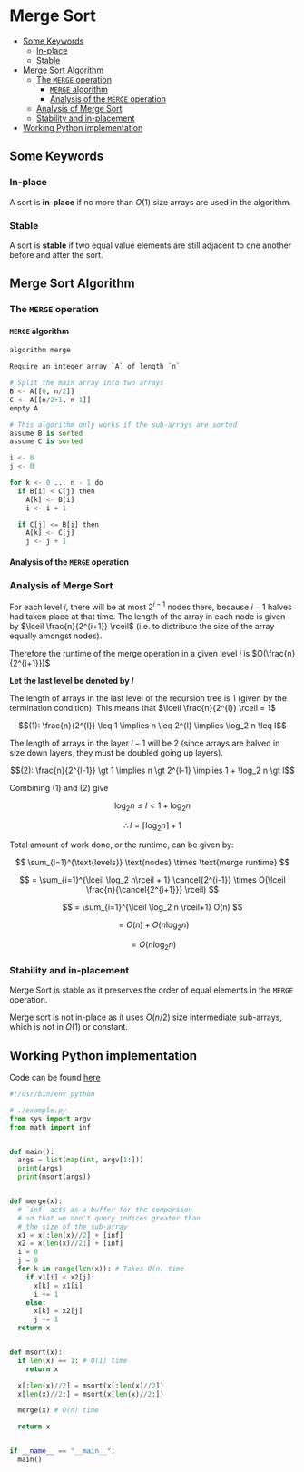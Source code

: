 # Merge Sort <!-- omit in toc -->

- [Some Keywords](#some-keywords)
  - [In-place](#in-place)
  - [Stable](#stable)
- [Merge Sort Algorithm](#merge-sort-algorithm)
  - [The `MERGE` operation](#the-merge-operation)
    - [`MERGE` algorithm](#merge-algorithm)
    - [Analysis of the `MERGE` operation](#analysis-of-the-merge-operation)
  - [Analysis of Merge Sort](#analysis-of-merge-sort)
  - [Stability and in-placement](#stability-and-in-placement)
- [Working Python implementation](#working-python-implementation)

## Some Keywords

### In-place

A sort is **in-place** if no more than $O(1)$ size arrays are used in the algorithm.

### Stable

A sort is **stable** if two equal value elements are still adjacent to one another before and after the sort.

## Merge Sort Algorithm

### The `MERGE` operation

#### `MERGE` algorithm

```py
algorithm merge

Require an integer array `A` of length `n`

# Split the main array into two arrays
B <- A[[0, n/2]]
C <- A[[n/2+1, n-1]]
empty A

# This algorithm only works if the sub-arrays are sorted
assume B is sorted
assume C is sorted

i <- 0
j <- 0

for k <- 0 ... n - 1 do
  if B[i] < C[j] then
    A[k] <- B[i]
    i <- i + 1

  if C[j] <= B[i] then
    A[k] <- C[j]
    j <- j + 1

```

#### Analysis of the `MERGE` operation

### Analysis of Merge Sort

For each level $i$, there will be at most $2^{i-1}$ nodes there, because $i-1$ halves had taken place at that time. The length of the array in each node is given by $\lceil \frac{n}{2^{i+1}} \rceil$ (i.e. to distribute the size of the array equally amongst nodes).

Therefore the runtime of the merge operation in a given level $i$ is $O(\frac{n}{2^{i+1}})$

**Let the last level be denoted by $l$**

The length of arrays in the last level of the recursion tree is 1 (given by the termination condition). This means that $\lceil \frac{n}{2^{l}} \rceil = 1$

$$(1): \frac{n}{2^{l}} \leq 1 \implies n \leq 2^{l} \implies \log_2 n \leq l$$

The length of arrays in the layer $l-1$ will be 2 (since arrays are halved in size down layers, they must be doubled going up layers).

$$(2): \frac{n}{2^{l-1}} \gt 1 \implies n \gt 2^{l-1} \implies 1 + \log_2 n \gt l$$

Combining $(1)$ and $(2)$ give

$$ \log_2 n \leq l \lt 1 + \log_2 n$$

$$\therefore l = \lceil \log_2 n\rceil + 1$$

Total amount of work done, or the runtime, can be given by:

$$
\sum_{i=1}^{\text{levels}} \text{nodes} \times \text{merge runtime}
$$

$$
= \sum_{i=1}^{\lceil \log_2 n\rceil + 1} \cancel{2^{i-1}} \times O(\lceil \frac{n}{\cancel{2^{i+1}}} \rceil)
$$

$$
= \sum_{i=1}^{\lceil \log_2 n \rceil+1} O(n)
$$

$$
= O(n) + O(n \log_2 n)
$$

$$
= O(n \log_2 n)
$$

### Stability and in-placement

Merge Sort is stable as it preserves the order of equal elements in the `MERGE` operation.

Merge sort is not in-place as it uses $O(n/2)$ size intermediate sub-arrays, which is not in $O(1)$ or constant.

## Working Python implementation

Code can be found [here](./example.py)

```python
#!/usr/bin/env python

# ./example.py
from sys import argv
from math import inf


def main():
  args = list(map(int, argv[1:]))
  print(args)
  print(msort(args))


def merge(x):
  # `inf` acts as a buffer for the comparison
  # so that we don't query indices greater than
  # the size of the sub-array
  x1 = x[:len(x)//2] + [inf]
  x2 = x[len(x)//2:] + [inf]
  i = 0
  j = 0
  for k in range(len(x)): # Takes O(n) time
    if x1[i] < x2[j]:
      x[k] = x1[i]
      i += 1
    else:
      x[k] = x2[j]
      j += 1
  return x


def msort(x):
  if len(x) == 1: # O(1) time
    return x

  x[:len(x)//2] = msort(x[:len(x)//2])
  x[len(x)//2:] = msort(x[len(x)//2:])

  merge(x) # O(n) time

  return x


if __name__ == "__main__":
  main()
```
